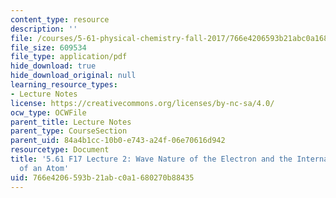 ```yaml
---
content_type: resource
description: ''
file: /courses/5-61-physical-chemistry-fall-2017/766e4206593b21abc0a1680270b88435_MIT5_61F17_lec2.pdf
file_size: 609534
file_type: application/pdf
hide_download: true
hide_download_original: null
learning_resource_types:
- Lecture Notes
license: https://creativecommons.org/licenses/by-nc-sa/4.0/
ocw_type: OCWFile
parent_title: Lecture Notes
parent_type: CourseSection
parent_uid: 84a4b1cc-10b0-e743-a24f-06e70616d942
resourcetype: Document
title: '5.61 F17 Lecture 2: Wave Nature of the Electron and the Internal Structure
  of an Atom'
uid: 766e4206-593b-21ab-c0a1-680270b88435
---
```

